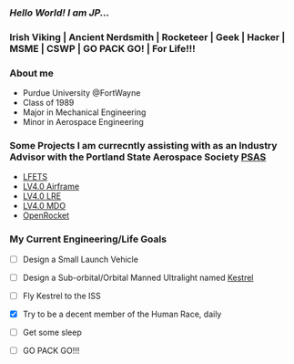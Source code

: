 ### *Hello World! I am JP...*

### Irish Viking | Ancient Nerdsmith | Rocketeer | Geek | Hacker | MSME | CSWP | GO PACK GO! | For Life!!!

### About me
- Purdue University @FortWayne
- Class of 1989
- Major in Mechanical Engineering
- Minor in Aerospace Engineering

### Some Projects I am currecntly assisting with as an Industry Advisor with the Portland State Aerospace Society [PSAS](https://github.com/psas)
- [LFETS](https://github.com/psas/liquid-engine-test-stand)
- [LV4.0 Airframe](https://github.com/jpparametrics/psas-lv4.0-airframe)
- [LV4.0 LRE](https://github.com/jpparametrics/psas-liquid-propellant-engine)
- [LV4.0 MDO](https://github.com/psas/lv4-mdo)
- [OpenRocket](https://github.com/openrocket/openrocket)

### My Current Engineering/Life Goals
- [ ] Design a Small Launch Vehicle
- [ ] Design a Sub-orbital/Orbital Manned Ultralight named [Kestrel](http://www.smartfish.ch/en/smartfish/)
- [ ] Fly Kestrel to the ISS
- [X] Try to be a decent member of the Human Race, daily
- [ ] Get some sleep
- [ ] GO PACK GO!!!


<!--
**roguextech/roguextech** is a ✨ _special_ ✨ repository because its `README.md` (this file) appears on your GitHub profile.

Here are some ideas to get you started:

- 🔭 I’m currently working on ...
- 🌱 I’m currently learning ...
- 👯 I’m looking to collaborate on ...
- 🤔 I’m looking for help with ...
- 💬 Ask me about ...
- 📫 How to reach me: ...
- 😄 Pronouns: ...
- ⚡ Fun fact: ...
-->




